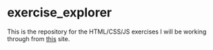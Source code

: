 # exercise_explorer
This is the repository for the HTML/CSS/JS exercises I will be working through from [this](http://www.teaching-materials.org/exercises/) site.
